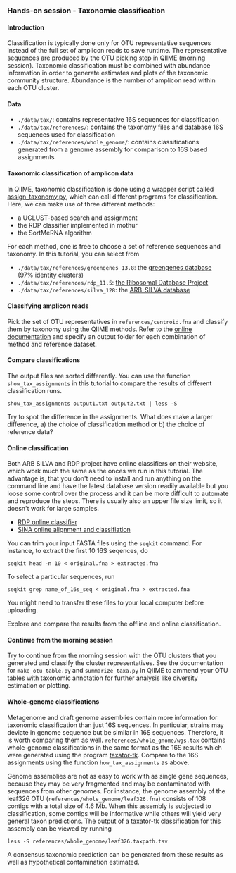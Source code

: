 ### Hands-on session - Taxonomic classification

#### Introduction

Classification is typically done only for OTU representative sequences instead of the full set of amplicon reads to save runtime. The representative sequences are produced by the OTU picking step in QIIME (morning session). Taxonomic classification must be combined with abundance information in order to generate estimates and plots of the taxonomic community structure. Abundance is the number of amplicon read within each OTU cluster.

#### Data

* `./data/tax/`: contains representative 16S sequences for classification
* `./data/tax/references/`: contains the taxonomy files and database 16S sequences used for classification
* `./data/tax/references/whole_genome/`: contains classifications generated from a genome assembly for comparison to 16S based assignments

#### Taxonomic classification of amplicon data

In QIIME, taxonomic classification is done using a wrapper script called [assign_taxonomy.py](http://qiime.org/scripts/assign_taxonomy.html), which can call different programs for classification. Here, we can make use of three different methods:

* a UCLUST-based search and assignment
* the RDP classifier implemented in mothur
* the SortMeRNA algorithm

For each method, one is free to choose a set of reference sequences and taxonomy. In this tutorial, you can select from

* `./data/tax/references/greengenes_13.8`: the [greengenes database](http://greengenes.secondgenome.com/) (97% identity clusters)
* `./data/tax/references/rdp_11.5`: [the Ribosomal Database Project](https://rdp.cme.msu.edu)
* `./data/tax/references/silva_128`: the [ARB-SILVA database](https://www.arb-silva.de)

#### Classifying amplicon reads

Pick the set of OTU representatives in `references/centroid.fna` and classify them by taxonomy using the QIIME methods. Refer to the [online documentation](http://qiime.org/scripts/assign_taxonomy.html) and specify an output folder for each combination of method and reference dataset.

#### Compare classifications

The output files are sorted differently. You can use the function `show_tax_assignments` in this tutorial to compare the results of different classification runs.

    show_tax_assignments output1.txt output2.txt | less -S

Try to spot the difference in the assignments. What does make a larger difference, a) the choice of classification method or b) the choice of reference data?

#### Online classification

Both ARB SILVA and RDP project have online classifiers on their website, which work much the same as the onces we run in this tutorial. The advantage is, that you don't need to install and run anything on the command line and have the latest database version readily available but you loose some control over the process and it can be more difficult to automate and reproduce the steps. There is usually also an upper file size limit, so it doesn't work for large samples.

* [RDP online classifier](https://rdp.cme.msu.edu/seqmatch/seqmatch_intro.jsp)
* [SINA online alignment and classifiation](https://www.arb-silva.de/aligner/)

You can trim your input FASTA files using the `seqkit` command. For instance, to extract the first 10 16S seqences, do

    seqkit head -n 10 < original.fna > extracted.fna

To select a particular sequences, run

    seqkit grep name_of_16s_seq < original.fna > extracted.fna

You might need to transfer these files to your local computer before uploading.

Explore and compare the results from the offline and online classification.

#### Continue from the morning session

Try to continue from the morning session with the OTU clusters that you generated and classify the cluster representatives. See the documentation for `make_otu_table.py` and `summarize_taxa.py` in QIIME to ammend your OTU tables with taxonomic annotation for further analysis like diversity estimation or plotting.

#### Whole-genome classifications

Metagenome and draft genome assemblies contain more information for taxonomic classification than just 16S sequences. In particular, strains may deviate in genome sequence but be similar in 16S sequences. Therefore, it is worth comparing them as well. `references/whole_gnome/wgs.tax` contains whole-genome classifications in the same format as the 16S results which were generated using the program [taxator-tk](https://github.com/fungs/taxator-tk). Compare to the 16S assignments using the function `how_tax_assignments` as above.

Genome assemblies are not as easy to work with as single gene sequences, because they may be very fragmented and may be contaminated with sequences from other genomes. For instance, the genome assembly of the leaf326 OTU (`references/whole_genome/leaf326.fna`) consists of 108 contigs with a total size of 4.6 Mb. When this assembly is subjected to classification, some contigs will be informative while others will yield very general taxon predictions. The output of a taxator-tk classification for this assembly can be viewed by running

    less -S references/whole_genome/leaf326.taxpath.tsv

A consensus taxonomic prediction can be generated from these results as well as hypothetical contamination estimated.

